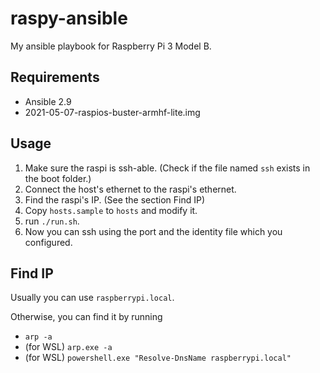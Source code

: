 raspy-ansible
====

My ansible playbook for Raspberry Pi 3 Model B.

## Requirements
- Ansible 2.9
- 2021-05-07-raspios-buster-armhf-lite.img

## Usage

1. Make sure the raspi is ssh-able. (Check if the file named `ssh` exists in the boot folder.)
2. Connect the host's ethernet to the raspi's ethernet.
3. Find the raspi's IP. (See the section Find IP)
4. Copy `hosts.sample` to `hosts` and modify it.
5. run `./run.sh`.
6. Now you can ssh using the port and the identity file which you configured.

## Find IP
Usually you can use `raspberrypi.local`.

Otherwise, you can find it by running

- `arp -a`
- (for WSL) `arp.exe -a`
- (for WSL) `powershell.exe "Resolve-DnsName raspberrypi.local"`

